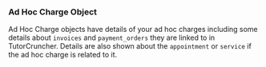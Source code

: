 ### Ad Hoc Charge Object

Ad Hoc Charge objects have details of your ad hoc charges including some details about
`invoices` and `payment_orders` they are linked to in TutorCruncher. Details are also shown 
about the `appointment` or `service` if the ad hoc charge is related to it.
